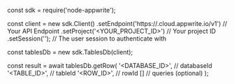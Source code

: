 const sdk = require('node-appwrite');

const client = new sdk.Client()
    .setEndpoint('https://<REGION>.cloud.appwrite.io/v1') // Your API Endpoint
    .setProject('<YOUR_PROJECT_ID>') // Your project ID
    .setSession(''); // The user session to authenticate with

const tablesDb = new sdk.TablesDb(client);

const result = await tablesDb.getRow(
    '<DATABASE_ID>', // databaseId
    '<TABLE_ID>', // tableId
    '<ROW_ID>', // rowId
    [] // queries (optional)
);
